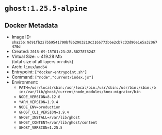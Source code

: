 # `ghost:1.25.5-alpine`

## Docker Metadata

- Image ID: `sha256:9d91fb227bb9541790bf862903210c3166773b6e2cb7c33d90e1e5a32067470d`
- Created: `2018-09-15T01:23:28.802787824Z`
- Virtual Size: ~ 419.28 Mb  
  (total size of all layers on-disk)
- Arch: `linux`/`amd64`
- Entrypoint: `["docker-entrypoint.sh"]`
- Command: `["node","current/index.js"]`
- Environment:
  - `PATH=/usr/local/sbin:/usr/local/bin:/usr/sbin:/usr/bin:/sbin:/bin:/var/lib/ghost/current/node_modules/knex-migrator/bin`
  - `NODE_VERSION=8.12.0`
  - `YARN_VERSION=1.9.4`
  - `NODE_ENV=production`
  - `GHOST_CLI_VERSION=1.9.4`
  - `GHOST_INSTALL=/var/lib/ghost`
  - `GHOST_CONTENT=/var/lib/ghost/content`
  - `GHOST_VERSION=1.25.5`
